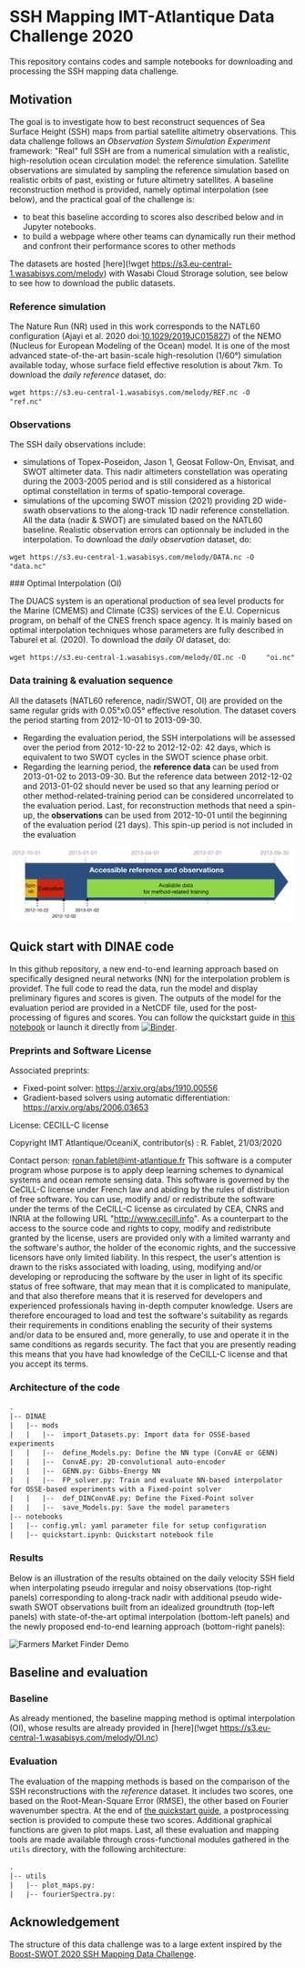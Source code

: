 # SSH Mapping IMT-Atlantique Data Challenge 2020

This repository contains codes and sample notebooks for downloading and processing the SSH mapping data challenge.

## Motivation

The goal is to investigate how to best reconstruct sequences of Sea Surface Height (SSH) maps from partial satellite altimetry observations. This data challenge follows an _Observation System Simulation Experiment_ framework: "Real" full SSH are from a numerical simulation with a realistic, high-resolution ocean circulation model: the reference simulation. Satellite observations are simulated by sampling the reference simulation based on realistic orbits of past, existing or future altimetry satellites. A baseline reconstruction method is provided, namely optimal interpolation (see below), and the practical goal of the challenge is:
* to beat this baseline according to scores also described below and in Jupyter notebooks.
* to build a webpage where other teams can dynamically run their method and confront their performance scores to other methods

The datasets are hosted [here](!wget https://s3.eu-central-1.wasabisys.com/melody) with Wasabi Cloud Strorage solution, see below to see how to download the public datasets.

### Reference simulation

The Nature Run (NR) used in this work corresponds to the NATL60 configuration  (Ajayi et al. 2020 doi:[10.1029/2019JC015827](https://doi.org/10.1029/2019JC015827)) of the NEMO (Nucleus for European Modeling of the Ocean) model. It is one of the most advanced state-of-the-art basin-scale high-resolution (1/60°) simulation available today, whose surface field effective resolution is about 7km.
To download the *daily reference* dataset, do: 
```shell
wget https://s3.eu-central-1.wasabisys.com/melody/REF.nc -O    "ref.nc"
```

### Observations

The SSH daily observations include:
* simulations of Topex-Poseidon, Jason 1, Geosat Follow-On, Envisat, and SWOT altimeter data. This nadir altimeters constellation was operating during the 2003-2005 period and is still considered as a historical optimal constellation in terms of spatio-temporal coverage.
* simulations of the upcoming SWOT mission (2021) providing 2D wide-swath observations to the along-track 1D nadir reference constellation. 
All the data (nadir & SWOT) are simulated based on the NATL60 baseline. Realistic observation errors can optionnaly be included in the interpolation.
To download the *daily observation* dataset, do: 
```shell
wget https://s3.eu-central-1.wasabisys.com/melody/DATA.nc -O   "data.nc"
```

### Optimal Interpolation (OI)

The DUACS system is an operational production of sea level products for the Marine (CMEMS)
and Climate (C3S) services of the E.U. Copernicus program, on behalf of the CNES french space
agency. It is mainly based on optimal interpolation techniques whose parameters are fully described
in Taburel et al. (2020). 
To download the *daily OI* dataset, do: 
```shell
wget https://s3.eu-central-1.wasabisys.com/melody/OI.nc -O     "oi.nc"
```

### Data training & evaluation sequence

All the datasets (NATL60 reference, nadir/SWOT, OI) are provided on the same regular grids with 0.05°x0.05° effective resolution. The dataset covers the period starting from 2012-10-01 to 2013-09-30.

* Regarding the evaluation period, the SSH interpolations will be assessed over the period from 2012-10-22 to 2012-12-02: 42 days, which is equivalent to two SWOT cycles in the SWOT science phase orbit.
* Regarding the learning period, the **reference data** can be used from 2013-01-02 to 2013-09-30. But the reference data between 2012-12-02 and 2013-01-02 should never be used so that any learning period or other method-related-training period can be considered uncorrelated to the evaluation period.
Last, for reconstruction methods that need a spin-up, the **observations** can be used from 2012-10-01 until the beginning of the evaluation period (21 days). This spin-up period is not included in the evaluation

![Data Sequence](figs/DC-data_availability.png)
 
## Quick start with DINAE code

In this github repository, a new end-to-end learning approach based on specifically designed neural networks (NN) for the interpolation problem is providef. The full code to read the data, run the model and display preliminary figures and scores is given. The outputs of the model for the evaluation period are provided in a NetCDF file, used for the post-processing of figures and scores.
You can follow the quickstart guide in [this notebook](https://github.com/maxbeauchamp/2020a_IMT_SSH_mapping_NATL60/tree/master/notebooks/quickstart.ipynb) or launch it directly from [![Binder](https://binder.pangeo.io/badge_logo.svg)](https://binder.pangeo.io/v2/gh/maxbeauchamp/2020a_IMT_SSH_mapping_NATL60/master?filepath=notebooks%2Fquickstart.ipynb).

### Preprints and Software License

Associated preprints:
- Fixed-point solver: https://arxiv.org/abs/1910.00556
- Gradient-based solvers using automatic differentiation: https://arxiv.org/abs/2006.03653

License: CECILL-C license

Copyright IMT Atlantique/OceaniX, contributor(s) : R. Fablet, 21/03/2020

Contact person: ronan.fablet@imt-atlantique.fr
This software is a computer program whose purpose is to apply deep learning
schemes to dynamical systems and ocean remote sensing data.
This software is governed by the CeCILL-C license under French law and
abiding by the rules of distribution of free software.  You can  use,
modify and/ or redistribute the software under the terms of the CeCILL-C
license as circulated by CEA, CNRS and INRIA at the following URL
"http://www.cecill.info".
As a counterpart to the access to the source code and  rights to copy,
modify and redistribute granted by the license, users are provided only
with a limited warranty  and the software's author,  the holder of the
economic rights,  and the successive licensors  have only  limited
liability.
In this respect, the user's attention is drawn to the risks associated
with loading,  using,  modifying and/or developing or reproducing the
software by the user in light of its specific status of free software,
that may mean  that it is complicated to manipulate,  and  that  also
therefore means  that it is reserved for developers  and  experienced
professionals having in-depth computer knowledge. Users are therefore
encouraged to load and test the software's suitability as regards their
requirements in conditions enabling the security of their systems and/or
data to be ensured and,  more generally, to use and operate it in the
same conditions as regards security.
The fact that you are presently reading this means that you have had
knowledge of the CeCILL-C license and that you accept its terms.

### Architecture of the code

```
.
|-- DINAE
|   |-- mods
|   |	|--  import_Datasets.py: Import data for OSSE-based experiments
|   |	|--  define_Models.py: Define the NN type (ConvAE or GENN)
|   |	|--  ConvAE.py: 2D-convolutional auto-encoder
|   |	|--  GENN.py: Gibbs-Energy NN
|   |	|--  FP_solver.py: Train and evaluate NN-based interpolator for OSSE-based experiments with a Fixed-point solver
|   |	|--  def_DINConvAE.py: Define the Fixed-Point solver
|   |	|--  save_Models.py: Save the model parameters
|-- notebooks
|   |-- config.yml: yaml parameter file for setup configuration
|   |-- quickstart.ipynb: Quickstart notebook file
```

### Results

Below is an illustration of the results obtained on the daily velocity SSH field
when interpolating pseudo irregular and noisy observations (top-right panels) corresponding to
along-track nadir with additional pseudo wide-swath SWOT observations built
from an idealized groundtruth (top-left panels) with state-of-the-art optimal interpolation
(bottom-left panels) and the newly proposed end-to-end learning approach (bottom-right panels):

![Farmers Market Finder Demo](figs/animation_grads_OSSE.gif)

## Baseline and evaluation

### Baseline
As already mentioned, the baseline mapping method is optimal interpolation (OI), whose results are already provided in [here](!wget https://s3.eu-central-1.wasabisys.com/melody/OI.nc)
   
### Evaluation

The evaluation of the mapping methods is based on the comparison of the SSH reconstructions with the *reference* dataset. It includes two scores, one based on the Root-Mean-Square Error (RMSE), the other based on Fourier wavenumber spectra. At the end of [the quickstart guide](https://github.com/maxbeauchamp/2020a_IMT_SSH_mapping_NATL60/tree/master/notebooks/quickstart.ipynb), a postprocessing section is provided to compute these two scores. Additional graphical functions are given to plot maps. Last, all these evaluation and mapping tools are made available through cross-functional modules gathered in the `utils` directory, with the following architecture:
```
.
|-- utils
|   |-- plot_maps.py:
|   |-- fourierSpectra.py:
```

## Acknowledgement

The structure of this data challenge was to a large extent inspired by the [Boost-SWOT 2020 SSH Mapping Data Challenge](https://github.com/ocean-data-challenges/2020a_SSH_mapping_NATL60).
